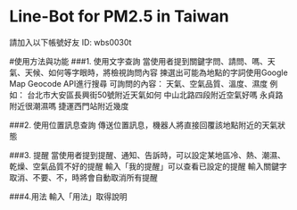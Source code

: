 # Line-Bot for PM2.5 in Taiwan
請加入以下帳號好友
ID: wbs0030t

#使用方法與功能
###1. 使用文字查詢
當使用者提到關鍵字問、請問、嗎、天氣、天候、如何等字眼時，將檢視詢問內容
揀選出可能為地點的字詞使用Google Map Geocode API進行搜尋
可詢問的內容： 天氣、空氣品質、溫度、濕度
例如：
台北市大安區長興街50號附近天氣如何
中山北路四段附近空氣好嗎
永貞路附近很潮濕嗎
捷運西門站附近幾度

###2. 使用位置訊息查詢
傳送位置訊息，機器人將直接回覆該地點附近的天氣狀態

###3. 提醒
當使用者提到提醒、通知、告訴時，可以設定某地區冷、熱、潮濕、乾燥、空氣品質不好的提醒
輸入「我的提醒」可以查看已設定的提醒
輸入關鍵字取消、不要、不，時將會自動取消所有提醒

###4.用法
輸入「用法」取得說明